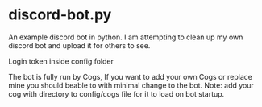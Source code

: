 # discord-bot.py
An example discord bot in python.
I am attempting to clean up my own discord bot and upload it for others to see.

Login token inside config folder

The bot is fully run by Cogs, If you want to add your own Cogs or replace mine you should beable to with minimal change to the bot.
  Note: add your cog with directory to config/cogs file for it to load on bot startup.
